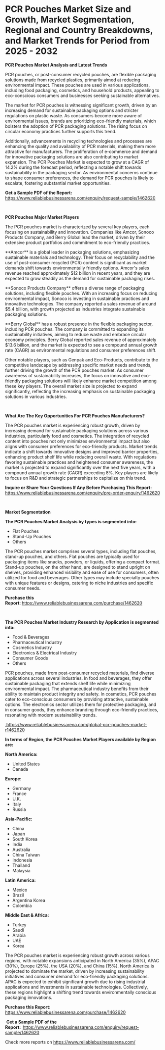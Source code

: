 <p><h1>PCR Pouches Market Size and Growth, Market Segmentation, Regional and Country Breakdowns, and Market Trends for Period from 2025 -  2032</h1></p><p><strong>PCR Pouches Market Analysis and Latest Trends</strong></p>
<p><p>PCR pouches, or post-consumer recycled pouches, are flexible packaging solutions made from recycled plastics, primarily aimed at reducing environmental impact. These pouches are used in various applications, including food packaging, cosmetics, and household products, appealing to eco-conscious consumers and businesses seeking sustainable alternatives.</p><p>The market for PCR pouches is witnessing significant growth, driven by an increasing demand for sustainable packaging options and stricter regulations on plastic waste. As consumers become more aware of environmental issues, brands are prioritizing eco-friendly materials, which bolsters the adoption of PCR packaging solutions. The rising focus on circular economy practices further supports this trend.</p><p>Additionally, advancements in recycling technologies and processes are enhancing the quality and availability of PCR materials, making them more attractive for manufacturers. The proliferation of e-commerce and demand for innovative packaging solutions are also contributing to market expansion. The PCR Pouches Market is expected to grow at a CAGR of 14.2% during the forecast period, reflecting a notable shift towards sustainability in the packaging sector. As environmental concerns continue to shape consumer preferences, the demand for PCR pouches is likely to escalate, fostering substantial market opportunities.</p></p>
<p><strong>Get a Sample PDF of the Report:&nbsp;</strong> <a href="https://www.reliablebusinessarena.com/enquiry/request-sample/1462620?utm_campaign=3021&utm_medium=2&utm_source=Github&utm_content=ia&utm_term=08032025&utm_id=pcr-pouches">https://www.reliablebusinessarena.com/enquiry/request-sample/1462620</a></p>
<p>&nbsp;</p>
<p><strong>PCR Pouches Major Market Players</strong></p>
<p><p>The PCR pouches market is characterized by several key players, each focusing on sustainability and innovation. Companies like Amcor, Sonoco Products Company, and Berry Global lead the market, driven by their extensive product portfolios and commitment to eco-friendly practices.</p><p>**Amcor** is a global leader in packaging solutions, emphasizing sustainable materials and technology. Their focus on recyclability and the use of post-consumer recycled (PCR) content is significant as market demands shift towards environmentally friendly options. Amcor's sales revenue reached approximately $12 billion in recent years, and they are expected to grow steadily as the demand for sustainable packaging rises.</p><p>**Sonoco Products Company** offers a diverse range of packaging solutions, including flexible pouches. With an increasing focus on reducing environmental impact, Sonoco is investing in sustainable practices and innovative technologies. The company reported a sales revenue of around $5.4 billion, with growth projected as industries integrate sustainable packaging solutions.</p><p>**Berry Global** has a robust presence in the flexible packaging sector, including PCR pouches. The company is committed to expanding its sustainability initiatives, aiming to reduce waste and embrace circular economy principles. Berry Global reported sales revenue of approximately $13.6 billion, and the market is expected to see a compound annual growth rate (CAGR) as environmental regulations and consumer preferences shift.</p><p>Other notable players, such as Genpak and Eco-Products, contribute to the competitive landscape by addressing specific market needs and trends, further driving the growth of the PCR pouches market. As consumer awareness of sustainability increases, the focus on innovative and eco-friendly packaging solutions will likely enhance market competition among these key players. The overall market size is projected to expand significantly, reflecting the increasing emphasis on sustainable packaging solutions in various industries.</p></p>
<p>&nbsp;</p>
<p><strong>What Are The Key Opportunities For PCR Pouches Manufacturers?</strong></p>
<p><p>The PCR pouches market is experiencing robust growth, driven by increasing demand for sustainable packaging solutions across various industries, particularly food and cosmetics. The integration of recycled content into pouches not only minimizes environmental impact but also aligns with consumer preferences for eco-friendly products. Market trends indicate a shift towards innovative designs and improved barrier properties, enhancing product shelf life while reducing overall waste. With regulations favoring sustainable practices and heightened consumer awareness, the market is projected to expand significantly over the next five years, with a compound annual growth rate (CAGR) exceeding 8%. Key players are likely to focus on R&D and strategic partnerships to capitalize on this trend.</p></p>
<p><strong>Inquire or Share Your Questions If Any Before Purchasing This Report:</strong> <a href="https://www.reliablebusinessarena.com/enquiry/pre-order-enquiry/1462620?utm_campaign=3021&utm_medium=2&utm_source=Github&utm_content=ia&utm_term=08032025&utm_id=pcr-pouches">https://www.reliablebusinessarena.com/enquiry/pre-order-enquiry/1462620</a></p>
<p>&nbsp;</p>
<p><strong>Market Segmentation</strong></p>
<p><strong>The PCR Pouches Market Analysis by types is segmented into:</strong></p>
<p><ul><li>Flat Pouches</li><li>Stand-Up Pouches</li><li>Others</li></ul></p>
<p><p>The PCR pouches market comprises several types, including flat pouches, stand-up pouches, and others. Flat pouches are typically used for packaging items like snacks, powders, or liquids, offering a compact format. Stand-up pouches, on the other hand, are designed to stand upright on shelves, providing enhanced visibility and ease of use for consumers, often utilized for food and beverages. Other types may include specialty pouches with unique features or designs, catering to niche industries and specific consumer needs.</p></p>
<p><strong>Purchase this Report:&nbsp;</strong><a href="https://www.reliablebusinessarena.com/purchase/1462620?utm_campaign=3021&utm_medium=2&utm_source=Github&utm_content=ia&utm_term=08032025&utm_id=pcr-pouches">https://www.reliablebusinessarena.com/purchase/1462620</a></p>
<p>&nbsp;</p>
<p><strong>The PCR Pouches Market Industry Research by Application is segmented into:</strong></p>
<p><ul><li>Food & Beverages</li><li>Pharmaceutical Industry</li><li>Cosmetics Industry</li><li>Electronics & Electrical Industry</li><li>Consumer Goods</li><li>Others</li></ul></p>
<p><p>PCR pouches, made from post-consumer recycled materials, find diverse applications across several industries. In food and beverages, they offer sustainable packaging that extends shelf life while minimizing environmental impact. The pharmaceutical industry benefits from their ability to maintain product integrity and safety. In cosmetics, PCR pouches cater to eco-conscious consumers by providing attractive, sustainable options. The electronics sector utilizes them for protective packaging, and in consumer goods, they enhance branding through eco-friendly practices, resonating with modern sustainability trends.</p></p>
<p><a href="https://www.reliablebusinessarena.com/global-pcr-pouches-market-r1462620?utm_campaign=3021&utm_medium=2&utm_source=Github&utm_content=ia&utm_term=08032025&utm_id=pcr-pouches">&nbsp;https://www.reliablebusinessarena.com/global-pcr-pouches-market-r1462620</a></p>
<p><strong>In terms of Region, the PCR Pouches Market Players available by Region are:</strong></p>
<p>
    <p> <strong> North America: </strong>
        <ul>
            <li>United States</li>
            <li>Canada</li>
        </ul>
        </p> 
    <p> <strong> Europe: </strong>
        <ul>
            <li>Germany</li>
            <li>France</li>
            <li>U.K.</li>
            <li>Italy</li>
            <li>Russia</li>
        </ul>
        </p> 
    <p> <strong> Asia-Pacific: </strong>
        <ul>
            <li>China</li>
            <li>Japan</li>
            <li>South Korea</li>
            <li>India</li>
            <li>Australia</li>
            <li>China Taiwan</li>
            <li>Indonesia</li>
            <li>Thailand</li>
            <li>Malaysia</li>
        </ul>
        </p> 
    <p> <strong> Latin America: </strong>
        <ul>
            <li>Mexico</li>
            <li>Brazil</li>
            <li>Argentina Korea</li>
            <li>Colombia</li>
        </ul>
        </p> 
    <p> <strong> Middle East & Africa: </strong>
        <ul>
            <li>Turkey</li>
            <li>Saudi</li>
            <li>Arabia</li>
            <li>UAE</li>
            <li>Korea</li>
        </ul>
    </p>
    </p>
<p><p>The PCR pouches market is experiencing robust growth across various regions, with notable expansions anticipated in North America (35%), APAC (30%), Europe (25%), the USA (20%), and China (15%). North America is projected to dominate the market, driven by increasing sustainability initiatives and consumer demand for eco-friendly packaging solutions. APAC is expected to exhibit significant growth due to rising industrial applications and investments in sustainable technologies. Collectively, these regions highlight a shifting trend towards environmentally conscious packaging innovations.</p></p>
<p><strong>Purchase this Report: </strong><a href="https://www.reliablebusinessarena.com/purchase/1462620?utm_campaign=3021&utm_medium=2&utm_source=Github&utm_content=ia&utm_term=08032025&utm_id=pcr-pouches">https://www.reliablebusinessarena.com/purchase/1462620</a></p>
<p>&nbsp;<strong>Get a Sample PDF of the Report:&nbsp;&nbsp;</strong><a href="https://www.reliablebusinessarena.com/enquiry/request-sample/1462620?utm_campaign=3021&utm_medium=2&utm_source=Github&utm_content=ia&utm_term=08032025&utm_id=pcr-pouches">https://www.reliablebusinessarena.com/enquiry/request-sample/1462620</a></p>
<p><strong></strong></p>
<p>Check more reports on <a href="https://www.reliablebusinessarena.com/?utm_campaign=3021&utm_medium=2&utm_source=Github&utm_content=ia&utm_term=08032025&utm_id=pcr-pouches">https://www.reliablebusinessarena.com/</a></p>